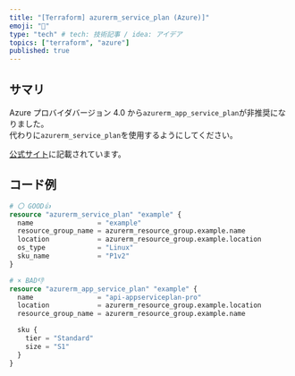 ```yaml
---
title: "[Terraform] azurerm_service_plan (Azure)]"
emoji: "👋"
type: "tech" # tech: 技術記事 / idea: アイデア
topics: ["terraform", "azure"]
published: true
---
```


## サマリ

Azure プロバイダバージョン 4.0 から`azurerm_app_service_plan`が非推奨になりました。  
代わりに`azurerm_service_plan`を使用するようにしてください。  

[公式サイト](https://registry.terraform.io/providers/hashicorp/azurerm/latest/docs/resources/app_service_plan)に記載されています。  

## コード例

```tf
# 〇 GOOD👍
resource "azurerm_service_plan" "example" {
  name                = "example"
  resource_group_name = azurerm_resource_group.example.name
  location            = azurerm_resource_group.example.location
  os_type             = "Linux"
  sku_name            = "P1v2"
}
```

```tf
# × BAD👎
resource "azurerm_app_service_plan" "example" {
  name                = "api-appserviceplan-pro"
  location            = azurerm_resource_group.example.location
  resource_group_name = azurerm_resource_group.example.name

  sku {
    tier = "Standard"
    size = "S1"
  }
}
```
